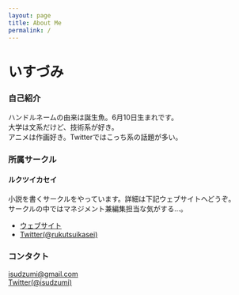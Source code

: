 ```yaml
---
layout: page
title: About Me
permalink: /
---
```


# いすづみ

### 自己紹介
ハンドルネームの由来は誕生魚。6月10日生まれです。  
大学は文系だけど、技術系が好き。  
アニメは作画好き。Twitterではこっち系の話題が多い。  

### 所属サークル

#### ルクツイカセイ
小説を書くサークルをやっています。詳細は下記ウェブサイトへどうぞ。  
サークルの中ではマネジメント兼編集担当な気がする…。  
* [ウェブサイト](http://rukutsui.wpblog.jp)
* [Twitter(@rukutsuikasei)](//twitter.com/rukutsuikasei)


### コンタクト
[isudzumi@gmail.com](mailto:isudzumi@gmail.com)  
[Twitter(@isudzumi)](//twitter.com/isudzumi)  

